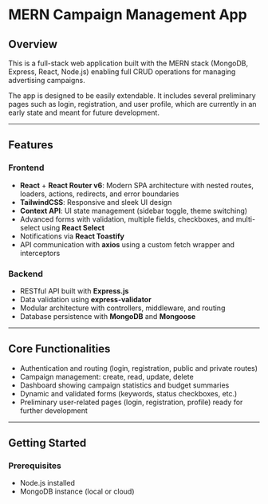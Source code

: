 # MERN Campaign Management App

## Overview  
This is a full-stack web application built with the MERN stack (MongoDB, Express, React, Node.js) enabling full CRUD operations for managing advertising campaigns.

The app is designed to be easily extendable. It includes several preliminary pages such as login, registration, and user profile, which are currently in an early state and meant for future development.

---

## Features

### Frontend  
- **React** + **React Router v6**: Modern SPA architecture with nested routes, loaders, actions, redirects, and error boundaries  
- **TailwindCSS**: Responsive and sleek UI design  
- **Context API**: UI state management (sidebar toggle, theme switching)  
- Advanced forms with validation, multiple fields, checkboxes, and multi-select using **React Select**  
- Notifications via **React Toastify**  
- API communication with **axios** using a custom fetch wrapper and interceptors  

### Backend  
- RESTful API built with **Express.js**  
- Data validation using **express-validator**  
- Modular architecture with controllers, middleware, and routing  
- Database persistence with **MongoDB** and **Mongoose**  

---

## Core Functionalities  
- Authentication and routing (login, registration, public and private routes)  
- Campaign management: create, read, update, delete  
- Dashboard showing campaign statistics and budget summaries  
- Dynamic and validated forms (keywords, status checkboxes, etc.)  
- Preliminary user-related pages (login, registration, profile) ready for further development  

---

## Getting Started

### Prerequisites  
- Node.js installed  
- MongoDB instance (local or cloud)


